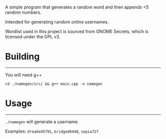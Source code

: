 A simple program that generates a random word and then appends <5 random numbers.

Intended for generating random online usernames.

Wordlist used in this project is sourced from GNOME Secrets, which is licensed under the GPL v3.

# Building
---
You will need g++

`cd ./namegen/src/ && g++ main.cpp -o namegen`

# Usage
---
`./namegen` will generate a username.

Examples: `dreaded5791`, `bridged6440`, `sepia727`
